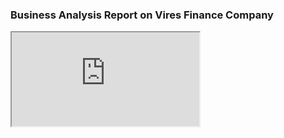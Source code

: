 ### Business Analysis Report on Vires Finance Company


<iframe src="https://docs.google.com/document/d/1LxklO3oEF5MlyO9kFBpDZCtEwm__NZj--vrkO4uYzpU/edit?usp=sharing"></iframe>


